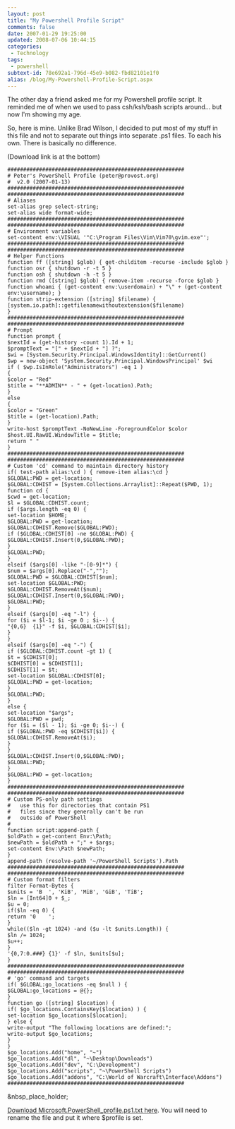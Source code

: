 ```yaml
---
layout: post
title: "My Powershell Profile Script"
comments: false
date: 2007-01-29 19:25:00
updated: 2008-07-06 10:44:15
categories:
 - Technology
tags:
 - powershell
subtext-id: 78e692a1-796d-45e9-b082-fbd82101e1f0
alias: /blog/My-Powershell-Profile-Script.aspx
---
```



The other day a friend asked me for my Powershell profile script. It reminded me of when we used to pass csh/ksh/bash scripts around... but now I'm showing my age. 

So, here is mine. Unlike Brad Wilson, I decided to put most of my stuff in this file and not to separate out things into separate .ps1 files. To each his own. There is basically no difference. 

(Download link is at the bottom) 
    
    
    ########################################################
    # Peter's PowerShell Profile (peter@provost.org)
    #  v2.0 (2007-01-13)
    ########################################################
    ########################################################
    # Aliases
    set-alias grep select-string;
    set-alias wide format-wide;
    ########################################################
    ########################################################
    # Environment variables
    set-content env:\VISUAL '"C:\Program Files\Vim\Vim70\gvim.exe"';
    ########################################################
    ########################################################
    # Helper Functions
    function ff ([string] $glob) { get-childitem -recurse -include $glob }
    function osr { shutdown -r -t 5 }
    function osh { shutdown -h -t 5 }
    function rmd ([string] $glob) { remove-item -recurse -force $glob }
    function whoami { (get-content env:\userdomain) + "\" + (get-content env:\username); }
    function strip-extension ([string] $filename) { 
    [system.io.path]::getfilenamewithoutextension($filename)
    } 
    ########################################################
    ########################################################
    # Prompt
    function prompt {
    $nextId = (get-history -count 1).Id + 1;
    $promptText = "[" + $nextId + "] ?";
    $wi = [System.Security.Principal.WindowsIdentity]::GetCurrent()
    $wp = new-object 'System.Security.Principal.WindowsPrincipal' $wi
    if ( $wp.IsInRole("Administrators") -eq 1 )
    {
    $color = "Red"
    $title = "**ADMIN** - " + (get-location).Path;
    }
    else
    {
    $color = "Green"
    $title = (get-location).Path;
    }
    write-host $promptText -NoNewLine -ForegroundColor $color
    $host.UI.RawUI.WindowTitle = $title;
    return " "
    }
    ########################################################
    ########################################################
    # Custom 'cd' command to maintain directory history
    if( test-path alias:\cd ) { remove-item alias:\cd }
    $GLOBAL:PWD = get-location;
    $GLOBAL:CDHIST = [System.Collections.Arraylist]::Repeat($PWD, 1);
    function cd {
    $cwd = get-location;
    $l = $GLOBAL:CDHIST.count;
    if ($args.length -eq 0) { 
    set-location $HOME;
    $GLOBAL:PWD = get-location;
    $GLOBAL:CDHIST.Remove($GLOBAL:PWD);
    if ($GLOBAL:CDHIST[0] -ne $GLOBAL:PWD) {
    $GLOBAL:CDHIST.Insert(0,$GLOBAL:PWD);
    }
    $GLOBAL:PWD;
    }
    elseif ($args[0] -like "-[0-9]*") {
    $num = $args[0].Replace("-","");
    $GLOBAL:PWD = $GLOBAL:CDHIST[$num];
    set-location $GLOBAL:PWD;
    $GLOBAL:CDHIST.RemoveAt($num);
    $GLOBAL:CDHIST.Insert(0,$GLOBAL:PWD);
    $GLOBAL:PWD;
    }
    elseif ($args[0] -eq "-l") {
    for ($i = $l-1; $i -ge 0 ; $i--) { 
    "{0,6}  {1}" -f $i, $GLOBAL:CDHIST[$i];
    }
    }
    elseif ($args[0] -eq "-") { 
    if ($GLOBAL:CDHIST.count -gt 1) {
    $t = $CDHIST[0];
    $CDHIST[0] = $CDHIST[1];
    $CDHIST[1] = $t;
    set-location $GLOBAL:CDHIST[0];
    $GLOBAL:PWD = get-location;
    }
    $GLOBAL:PWD;
    }
    else { 
    set-location "$args";
    $GLOBAL:PWD = pwd; 
    for ($i = ($l - 1); $i -ge 0; $i--) { 
    if ($GLOBAL:PWD -eq $CDHIST[$i]) {
    $GLOBAL:CDHIST.RemoveAt($i);
    }
    }
    $GLOBAL:CDHIST.Insert(0,$GLOBAL:PWD);
    $GLOBAL:PWD;
    }
    $GLOBAL:PWD = get-location;
    }
    ########################################################
    ########################################################
    # Custom PS-only path settings
    #   use this for directories that contain PS1 
    #   files since they generally can't be run 
    #   outside of PowerShell
    #
    function script:append-path {
    $oldPath = get-content Env:\Path;
    $newPath = $oldPath + ";" + $args;
    set-content Env:\Path $newPath;
    }
    append-path (resolve-path '~/PowerShell Scripts').Path
    ########################################################
    ########################################################
    # Custom format filters
    filter Format-Bytes {
    $units = 'B  ', 'KiB', 'MiB', 'GiB', 'TiB';
    $ln = [Int64]0 + $_;
    $u = 0;
    if($ln -eq 0) {
    return '0    ';
    }
    while(($ln -gt 1024) -and ($u -lt $units.Length)) {
    $ln /= 1024;
    $u++;
    }
    '{0,7:0.###} {1}' -f $ln, $units[$u];
    }
    ########################################################
    ########################################################
    # 'go' command and targets
    if( $GLOBAL:go_locations -eq $null ) {
    $GLOBAL:go_locations = @{};
    }
    function go ([string] $location) {
    if( $go_locations.ContainsKey($location) ) {
    set-location $go_locations[$location];
    } else {
    write-output "The following locations are defined:";
    write-output $go_locations;
    }
    }
    $go_locations.Add("home", "~")
    $go_locations.Add("dl", "~\Desktop\Downloads")
    $go_locations.Add("dev", "C:\Development")
    $go_locations.Add("scripts", "~\PowerShell Scripts")
    $go_locations.Add("addons", "C:\World of Warcraft\Interface\Addons")
    ########################################################
    

&nbsp_place_holder;

[Download Microsoft.PowerShell_profile.ps1.txt here](/Files/Microsoft.PowerShell_profile.ps1.txt). You will need to rename the file and put it where $profile is set. 
